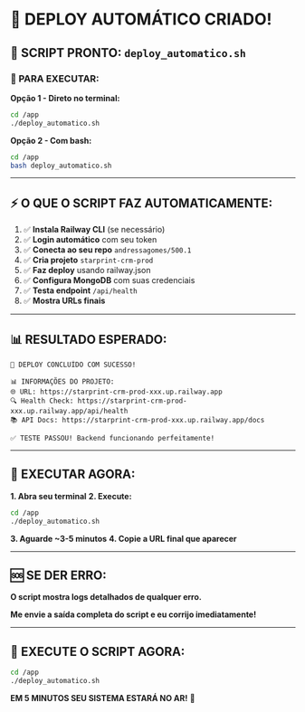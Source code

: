 # 🎯 **DEPLOY AUTOMÁTICO CRIADO!**

## **📁 SCRIPT PRONTO: `deploy_automatico.sh`**

### **🚀 PARA EXECUTAR:**

**Opção 1 - Direto no terminal:**
```bash
cd /app
./deploy_automatico.sh
```

**Opção 2 - Com bash:**
```bash
cd /app  
bash deploy_automatico.sh
```

---

## **⚡ O QUE O SCRIPT FAZ AUTOMATICAMENTE:**

1. ✅ **Instala Railway CLI** (se necessário)
2. ✅ **Login automático** com seu token
3. ✅ **Conecta ao seu repo** `andressagomes/500.1`
4. ✅ **Cria projeto** `starprint-crm-prod`
5. ✅ **Faz deploy** usando railway.json
6. ✅ **Configura MongoDB** com suas credenciais
7. ✅ **Testa endpoint** `/api/health`
8. ✅ **Mostra URLs finais**

---

## **📊 RESULTADO ESPERADO:**

```
🎉 DEPLOY CONCLUÍDO COM SUCESSO!

📊 INFORMAÇÕES DO PROJETO:
🌐 URL: https://starprint-crm-prod-xxx.up.railway.app
🔍 Health Check: https://starprint-crm-prod-xxx.up.railway.app/api/health
📚 API Docs: https://starprint-crm-prod-xxx.up.railway.app/docs

✅ TESTE PASSOU! Backend funcionando perfeitamente!
```

---

## **🎯 EXECUTAR AGORA:**

**1. Abra seu terminal**
**2. Execute:**
```bash
cd /app
./deploy_automatico.sh
```
**3. Aguarde ~3-5 minutos**
**4. Copie a URL final que aparecer**

---

## **🆘 SE DER ERRO:**

**O script mostra logs detalhados de qualquer erro.**

**Me envie a saída completa do script e eu corrijo imediatamente!**

---

## **🚀 EXECUTE O SCRIPT AGORA:**

```bash
cd /app
./deploy_automatico.sh
```

**EM 5 MINUTOS SEU SISTEMA ESTARÁ NO AR!** 🎉